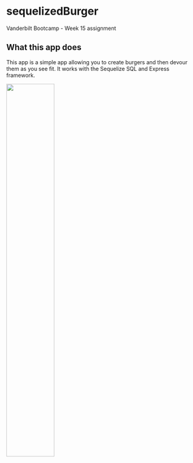# sequelizedBurger
Vanderbilt Bootcamp - Week 15 assignment

## What this app does

This app is a simple app allowing you to create burgers and then devour them as you see fit. It works with the Sequelize SQL and Express framework.

<img src="https://i.imgur.com/CiJJSVk.png" width="50%"/>
